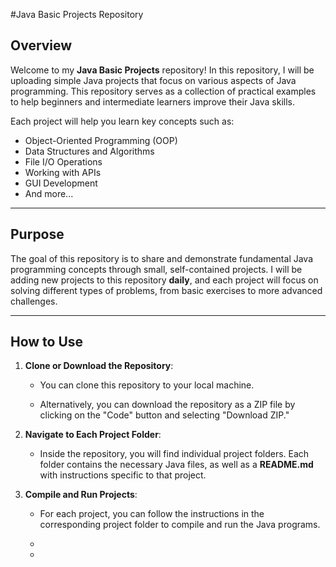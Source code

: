 #Java Basic  Projects Repository

## Overview

Welcome to my **Java Basic Projects** repository! In this repository, I will be uploading simple Java projects that focus on various aspects of Java programming. This repository serves as a collection of practical examples to help beginners and intermediate learners improve their Java skills.

Each project will help you learn key concepts such as:

- Object-Oriented Programming (OOP)
- Data Structures and Algorithms
- File I/O Operations
- Working with APIs
- GUI Development
- And more...

---

## Purpose

The goal of this repository is to share and demonstrate fundamental Java programming concepts through small, self-contained projects. I will be adding new projects to this repository **daily**, and each project will focus on solving different types of problems, from basic exercises to more advanced challenges.

---

## How to Use

1. **Clone or Download the Repository**:
   - You can clone this repository to your local machine.

   - Alternatively, you can download the repository as a ZIP file by clicking on the "Code" button and selecting "Download ZIP."

2. **Navigate to Each Project Folder**:
   - Inside the repository, you will find individual project folders. Each folder contains the necessary Java files, as well as a **README.md** with instructions specific to that project.

3. **Compile and Run Projects**:
   - For each project, you can follow the instructions in the corresponding project folder to compile and run the Java programs.
  
   - 
   - 
  
